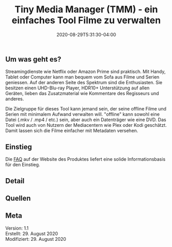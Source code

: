 ﻿---
title: "Tiny Media Manager (TMM) - ein einfaches Tool Filme zu verwalten"
date: 2020-08-29T5:31:30-04:00
categories:
  - media
  - praxis
tags:
  - tool
  - 
---

## Um was geht es?  

Streamingdienste wie Netflix oder Amazon Prime sind praktisch. Mit Handy, Tablet oder Computer kann man bequem vom Sofa aus Filme und Serien geniessen. Auf der anderen Seite des Spektrum sind die Enthusiasten. Sie besitzen einen UHD-Blu-ray Player, HDR10+ Unterstützung auf allen Geräten, lieben das Zusatzmaterial wie Kommentare des Regisseurs und anderes.  

Die Zielgruppe für dieses Tool kann jemand sein, der seine offline Filme und Serien mit minimalem Aufwand verwalten will. "offline" kann sowohl eine Datei (.mkv / .mp4 / etc.) sein, aber auch ein Datenträger wie eine DVD. Das Tool wird auch von Nutzern der Mediacentern wie Plex oder Kodi geschätzt. Damit lassen sich die Filme einfacher mit Metadaten versehen.

## Einstieg  

Die [FAQ](https://www.tinymediamanager.org/help/faq) auf der Website des Produktes liefert eine solide Informationsbasis für den Einstieg.  

## Detail

## Quellen  


## Meta  

Version:    1.1  
Erstellt:		29. August 2020  
Modifiziert:	29. August 2020

